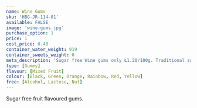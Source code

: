 ```yaml
---
name: Wine Gums
sku: 'HBG-JR-114-01'
available: FALSE
image: 'wine-gums.jpg'
purchase_option: 1
price: 1
cost_price: 0.48
container_water_weight: 919
container_sweets_weight: 0
meta_description: 'Sugar free Wine gums only Ł1.20/100g. Traditional sweets and more at Humbugs Confectionery Store. Specialists in satisfying your sweet tooth!'
type: [Gummy]
flavour: [Mixed Fruit]
colour: [Black, Green, Orange, Rainbow, Red, Yellow]
free: [Alcohol, Lactose, Nut]
---
```

Sugar free fruit flavoured gums.